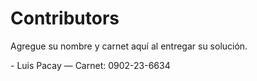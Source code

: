 # Contributors

Agregue su nombre y carnet aquí al entregar su solución.

\- Luis Pacay — Carnet: 0902-23-6634



